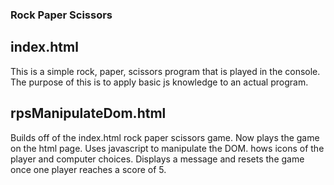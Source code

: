 ### Rock Paper Scissors
## index.html
This is a simple rock, paper, scissors program that is played in the console. The purpose of this is to apply basic js knowledge to an actual program.

## rpsManipulateDom.html
Builds off of the index.html rock paper scissors game. Now plays the game on the html page. Uses javascript to manipulate the DOM. hows icons of the player and computer choices. Displays a message and resets the game once one player reaches a score of 5.